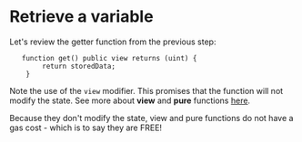# Retrieve a variable

Let's review the getter function from the previous step:

```
   function get() public view returns (uint) {
        return storedData;
    }
```

Note the use of the `view` modifier.  This promises that the function will not modify the state.  See more about **view** and **pure** functions <a href="https://solidity.readthedocs.io/en/latest/contracts.html?highlight=pure#functions" target="_blank"> here</a>.  

Because they don't modify the state,  view and pure functions do not have a gas cost - which is to say they are FREE!

